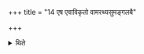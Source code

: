 +++
title = "14 एष एवाविकृतो वामरथ्यसुमङ्गलबै"

+++

<details><summary>थिते</summary>

एष एवाविकृतो वामरथ्यसुमङ्गलबै जवापीनाम् १४
</details>
